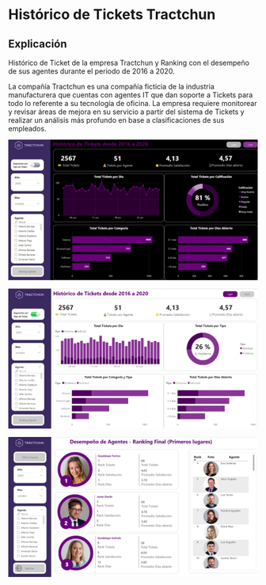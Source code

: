 # Histórico de Tickets Tractchun

## Explicación

Histórico de Ticket de la empresa Tractchun y Ranking con el desempeño de sus agentes durante el periodo de 2016 a 2020.

La compañía Tractchun es una compañía ficticia de la industria manufacturera que cuentas con agentes IT que dan soporte a Tickets para todo lo referente a su tecnología de oficina. La empresa requiere monitorear y revisar áreas de mejora en su servicio a partir del sistema de Tickets y realizar un análisis más profundo en base a clasificaciones de sus empleados.


![1727182289045](image/README/1727182289045.png)

![1727182452692](image/README/1727182452692.png)

![1727182541812](image/README/1727182541812.png)
